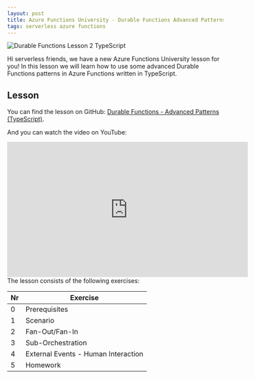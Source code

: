 ```yaml
---
layout: post
title: Azure Functions University - Durable Functions Advanced Patterns (TypeScript)
tags: serverless azure functions
---
```


<img class="u-max-full-width" itemprop="image" src="{{ site.url }}/assets/2022/02/25/AzureFunctionsUniversity_DurableFunctions_Lesson2_typescript.png" alt="Durable Functions Lesson 2 TypeScript">

Hi serverless friends, we have a new Azure Functions University lesson for you! In this lesson we will learn how to use some advanced Durable Functions patterns in Azure Functions written in TypeScript.

<!--more-->

## Lesson

You can find the lesson on GitHub: [Durable Functions - Advanced Patterns (TypeScript)](https://github.com/marcduiker/azure-functions-university/tree/main/lessons/typescript/durable-functions/advanced/README.md).

And you can watch the video on YouTube:

<iframe width="560" height="315" src="https://www.youtube.com/embed/iYij7Mf7_dE" title="YouTube video player" frameborder="0" allow="accelerometer; autoplay; clipboard-write; encrypted-media; gyroscope; picture-in-picture" allowfullscreen></iframe>

<br>
The lesson consists of the following exercises:

|Nr|Exercise
|-|-
|0|Prerequisites
|1|Scenario
|2|Fan-Out/Fan-In
|3|Sub-Orchestration
|4|External Events - Human Interaction
|5|Homework